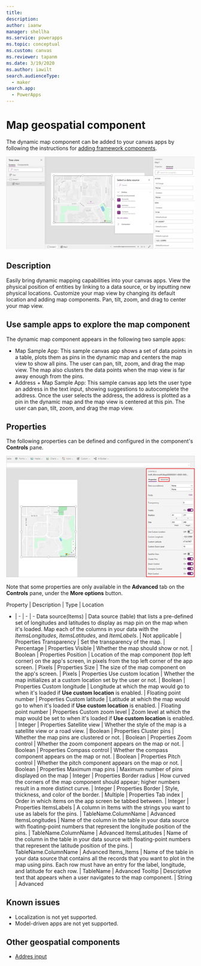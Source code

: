 ```yaml
---
title: 
description: 
author: iaanw
manager: shellha
ms.service: powerapps
ms.topic: conceptual
ms.custom: canvas
ms.reviewer: tapanm
ms.date: 3/19/2020
ms.author: iawilt
search.audienceType: 
  - maker
search.app: 
  - PowerApps
---
```



# Map geospatial component

The dynamic map component can be added to your canvas apps by following the instructions for [adding framework components](/powerapps/developer/component-framework/component-framework-for-canvas-apps#add-components-to-a-canvas-app). 

![](./media/augmented-geospatial/geospatial-map-component.png)

## Description

Easily bring dynamic mapping capabilities into your canvas apps. View the physical position of entities by linking to a data source, or by inputting new physical locations. Customize your map view by changing its default location and adding map components. Pan, tilt, zoom, and drag to center your map view.

## Use sample apps to explore the map component

The dynamic map component appears in the following two sample apps:
- Map Sample App: This sample canvas app shows a set of data points in a table, plots them as pins in the dynamic map and centers the map view to show all pins. The user can pan, tilt, zoom, and drag the map view. The map also clusters the data points when the map view is far away enough from the pins.
- Address + Map Sample App: This sample canvas app lets the user type an address in the text input, showing suggestions to autocomplete the address. Once the user selects the address, the address is plotted as a pin in the dynamic map and the map view is centered at this pin. The user can pan, tilt, zoom, and drag the map view.

## Properties

The following properties can be defined and configured in the component's **Controls** pane. 

![](./media/augmented-geospatial/geospatial-controls.png)

Note that some properties are only available in the **Advanced** tab on the **Controls** pane, under the **More options** button.

Property | Description | Type | Location
- | - | - | -
Data source(Items) | Data source (table) that lists a pre-defined set of longitudes and latitudes to display as map pin on the map when it's loaded. Map each of the columns in your data with the *ItemsLongitudes*, *ItemsLatitudes*, and *ItemLabels*. | Not applicable | Properties
Transparency | Set the transparency of the map. | Percentage | Properties
Visible | Whether the map should show or not. | Boolean | Properties
Position | Location of the map component (top left corner) on the app's screen, in pixels from the top left corner of the app screen. | Pixels | Properties
Size | The size of the map component on the app's screen. | Pixels | Properties
Use custom location | Whether the map initializes at a custom location set by the user or not. | Boolean | Properties
Custom longitude | Longitude at which the map would go to when it's loaded if **Use custom location** is enabled. | Floating point number | Properties
Custom latitude | Latitude at which the map would go to when it's loaded if **Use custom location** is enabled. | Floating point number | Properties
Custom zoom level | Zoom level at which the map would be set to when it's loaded if **Use custom location** is enabled. | Integer | Properties
Satellite view | Whether the style of the map is a satellite view or a road view. | Boolean | Properties
Cluster pins | Whether the map pins are clustered or not. | Boolean | Properties
Zoom control | Whether the zoom component appears on the map or not. | Boolean | Properties
Compass control | Whether the compass component appears on the map or not. | Boolean | Properties
Pitch control | Whether the pitch component appears on the map or not. | Boolean | Properties
Maximum map pins | Maximum number of pins displayed on the map | Integer | Properties
Border radius | How curved the corners of the map component should appear; higher numbers result in a more distinct curve. | Integer | Properties
Border | Style, thickness, and color of the border. | Multiple | Properties
Tab index | Order in which items on the app screen be tabbed between. | Integer | Properties
ItemsLabels | A column in Items with the strings you want to use as labels for the pins. | TableName.ColumnName | Advanced
ItemsLongitudes | Name of the column in the table in your data source with floating-point numbers that represent the longitude position of the pins. | TableName.ColumnName | Advanced
ItemsLatitudes | Name of the column in the table in your data source with floating-point numbers that represent the latitude position of the pins. | TableName.ColumnName | Advanced
Items_Items | Name of the table in your data source that contains all the records that you want to plot in the map using pins. Each row must have an entry for the label, longitude, and latitude for each row. | TableName | Advanced
Tooltip | Descriptive text that appears when a user navigates to the map component. | String | Advanced

## Known issues

- Localization is not yet supported.
- Model-driven apps are not yet supported.


## Other geospatial components
- [Addres input](geospatial-component-input-address.md)

